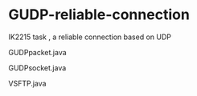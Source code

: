 # GUDP-reliable-connection
IK2215 task , a reliable connection based on UDP

GUDPpacket.java 

GUDPsocket.java

VSFTP.java
